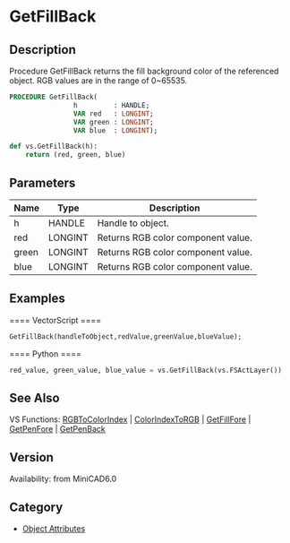 # GetFillBack

## Description
Procedure GetFillBack returns the fill background color of the referenced object. RGB values are in the range of 0~65535.

```pascal
PROCEDURE GetFillBack(
				h         : HANDLE;
				VAR red   : LONGINT;
				VAR green : LONGINT;
				VAR blue  : LONGINT);
```

```python
def vs.GetFillBack(h):
    return (red, green, blue)
```

## Parameters
|Name|Type|Description|
|---|---|---|
|h|HANDLE|Handle to object.|
|red|LONGINT|Returns RGB color component value.|
|green|LONGINT|Returns RGB color component value.|
|blue|LONGINT|Returns RGB color component value.|

## Examples
==== VectorScript ====
```pascal
GetFillBack(handleToObject,redValue,greenValue,blueValue);
```
==== Python ====
```python
red_value, green_value, blue_value = vs.GetFillBack(vs.FSActLayer())
```

## See Also
VS Functions: [RGBToColorIndex](RGBToColorIndex.md) | [ColorIndexToRGB](ColorIndexToRGB.md) | [GetFillFore](GetFillFore.md) | [GetPenFore](GetPenFore.md) | [GetPenBack](GetPenBack.md)

## Version
Availability: from MiniCAD6.0

## Category
* [Object Attributes](../Categories/Object%20Attributes.md)
